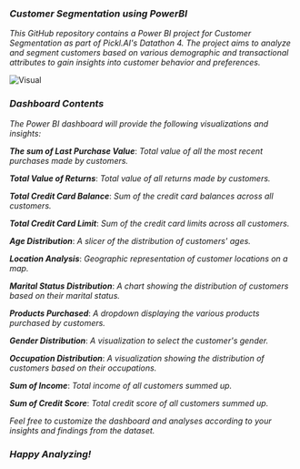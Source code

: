 ### ***Customer Segmentation using PowerBI***

*This GitHub repository contains a Power BI project for Customer Segmentation as part of Pickl.AI's Datathon 4. The project aims to analyze and segment customers based on various demographic and transactional attributes to gain insights into customer behavior and preferences.*

![Visual](https://github.com/jeyasri-senthil/Customer-Segmentation-PowerBI/assets/108861190/676e747a-f34d-4ec7-9664-f2391d43a34e)

### ***Dashboard Contents***

*The Power BI dashboard will provide the following visualizations and insights:*

***The sum of Last Purchase Value***: *Total value of all the most recent purchases made by customers.*

***Total Value of Returns***: *Total value of all returns made by customers.*

***Total Credit Card Balance***: *Sum of the credit card balances across all customers.*

***Total Credit Card Limit***: *Sum of the credit card limits across all customers.*

***Age Distribution***: *A slicer of the distribution of customers' ages.*

***Location Analysis***: *Geographic representation of customer locations on a map.*

***Marital Status Distribution***: *A chart showing the distribution of customers based on their marital status.*

***Products Purchased***: *A dropdown displaying the various products purchased by customers.*

***Gender Distribution***: *A visualization to select the customer's gender.*

***Occupation Distribution***: *A visualization showing the distribution of customers based on their occupations.*

***Sum of Income***: *Total income of all customers summed up.*

***Sum of Credit Score***: *Total credit score of all customers summed up.*

*Feel free to customize the dashboard and analyses according to your insights and findings from the dataset.*

### *Happy Analyzing!*




